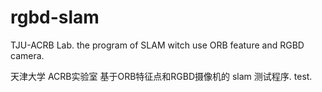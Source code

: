# rgbd-slam
TJU-ACRB Lab. the program of SLAM witch use ORB feature and RGBD camera.

天津大学 ACRB实验室 基于ORB特征点和RGBD摄像机的 slam 测试程序.
test.

